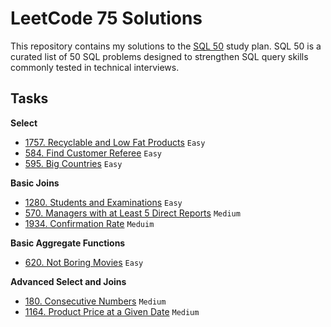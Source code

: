 # LeetCode 75 Solutions

This repository contains my solutions to the [SQL 50](https://leetcode.com/studyplan/top-sql-50/) study plan.
SQL 50 is a curated list of 50 SQL problems designed to strengthen SQL query skills
commonly tested in technical interviews.

## Tasks

**Select**

- [1757. Recyclable and Low Fat Products](1757.sql) `Easy`
- [584. Find Customer Referee](584.sql) `Easy`
- [595. Big Countries](595.sql) `Easy`

**Basic Joins**

- [1280. Students and Examinations](1280.sql) `Easy`
- [570. Managers with at Least 5 Direct Reports](570.sql) `Medium`
- [1934. Confirmation Rate](1934.sql) `Meduim`

**Basic Aggregate Functions**

- [620. Not Boring Movies](620.sql) `Easy`

**Advanced Select and Joins**

- [180. Consecutive Numbers](180.sql) `Medium`
- [1164. Product Price at a Given Date](1164.sql) `Medium`